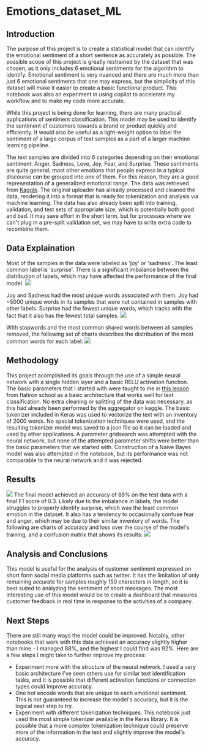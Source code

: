 # Emotions_dataset_ML
## Introduction
The purpose of this project is to create a statistical model that can identify the emotional sentiment of a short sentence as accurately as possible. The possible scope of this project is greatly restrained by the dataset that was chosen, as it only includes 6 emotional sentiments for the algorithm to identify. Emotional sentiment is very nuanced and there are much more than just 6 emotional sentiments that one may express, but the simplicity of this dataset will make it easier to create a basic functional product. This notebook was also an experiment in using copilot to accelerate my workflow and to make my code more accurate.

While this project is being done for learning, there are many practical applications of sentiment classification. This model may be used to identify the sentiment of customers towards a brand or product quickly and efficiently. It would also be useful as a light-weight option to label the sentiment of a large corpus of text samples as a part of a larger machine learning pipeline.

The text samples are divided into 6 categories depending on their emotional sentiment: Anger, Sadness, Love, Joy, Fear, and Surprise. These sentiments are quite general; most other emotions that people express in a typical discourse can be grouped into one of them. For this reason, they are a good representation of a generalized emotional range. The data was retrieved from [Kaggle](https://www.kaggle.com/datasets/praveengovi/emotions-dataset-for-nlp). The original uploader has already processed and cleaned the data, rendering it into a format that is ready for tokenization and analysis via machine learning. The data has also already been split into training, validation, and test sets of appropriate size, which is potentially both good and bad. It may save effort in the short term, but for processes where we can't plug in a pre-split validation set, we may have to write extra code to recombine them.

## Data Explaination
Most of the samples in the data were labeled as 'joy' or 'sadness'. The least common label is 'surprise'. There is a significant imbalance between the distribution of labels, which may have affected the performance of the final model.
![](https://github.com/Davidkeebler/Emotions_dataset_ML/blob/main/img/labeldistro.png)

Joy and Sadness had the most unique words associated with them. Joy had ~5000 unique words in its samples that were not contained in samples with other labels. Surprise had the fewest unique words, which tracks with the fact that it also has the fewest total samples.
![](https://github.com/Davidkeebler/Emotions_dataset_ML/blob/main/img/numwords.png)

With stopwords and the most common shared words between all samples removed, the following set of charts describes the distribution of the most common words for each label:
![](https://github.com/Davidkeebler/Emotions_dataset_ML/blob/main/img/wordfreq.png)

## Methodology
This project acomplished its goals through the use of a simple neural network with a single hidden layer and a basic RELU activation function. The basic parameters that I started with were taught to me in [this lesson](https://github.com/learn-co-curriculum/dsc-introduction-to-keras-lab/tree/solution) from flatiron school as a basic architecture that works well for text classification. No extra cleaning or splitting of the data was necessary, as this had already been performed by the aggregator on kaggle. The basic tokenizer included in Keras was used to vectorize the text with an inventory of 2000 words. No special tokenization techniques were used, and the resulting tokenizer model was saved to a json file so it can be loaded and used by other applications. 
A parameter gridsearch was attempted with the neural network, but none of the attempted parameter shifts were better than the basic parameters that we started with.
Construction of a Naive Bayes model was also attempted in the notebook, but its performance was not comparable to the neural network and it was rejected.

## Results
![](https://github.com/Davidkeebler/Emotions_dataset_ML/blob/main/img/acc_loss_f1.png)
The final model achieved an accuracy of 88% on the test data with a final F1 score of 0.3. Likely due to the imbalance in labels, the model struggles to properly identify surprise, which was the least common emotion in the dataset. It also has a tendency to occasionally confuse fear and anger, which may be due to their similar inventory of words. The following are charts of accuracy and loss over the course of the model's training, and a confusion matrix that shows its results:
![](https://github.com/Davidkeebler/Emotions_dataset_ML/blob/main/img/confusionmatrix.png)

## Analysis and Conclusions
This model is useful for the analysis of customer sentiment expressed on short form social media platforms such as twitter. It has the limitation of only remaining accurate for samples roughly 150 characters in length, so it is best suited to analyzing the sentiment of short messages. The most interesting use of this model would be to create a dashboard that measures customer feedback in real time in response to the activities of a company.

## Next Steps
There are still many ways the model could be improved. Notably, other notebooks that work with this data achieved an accuracy slightly higher than mine - I managed 88%, and the highest I could find was 92%. Here are a few steps I might take to further improve my process:
- Experiment more with the structure of the neural network. I used a very basic architecture I've seen others use for similar text identification tasks, and it is possible that different activation functions or connection types could improve accuracy.
- One hot encode words that are unique to each emotional sentiment. This is not guaranteed to increase the model's accuracy, but it is the logical next step to try.
- Experiment with different tokenization techniques. This notebook just used the most simple tokenizer available in the Keras library. It is possible that a more complex tokenization technique could preserve more of the information in the text and slightly improve the model's accuracy.
